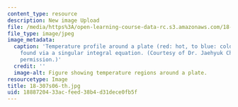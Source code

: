 ```yaml
---
content_type: resource
description: New image Upload
file: /media/https%3A/open-learning-course-data-rc.s3.amazonaws.com/18-307-integral-equations-spring-2006/1888720433acfeed38b4d31dece0fb5f_18-307s06-th.jpg
file_type: image/jpeg
image_metadata:
  caption: 'Temperature profile around a plate (red: hot, to blue: cold), which is
    found via a singular integral equation. (Courtesy of Dr. Jaehyuk Choi. Used with
    permission.)'
  credit: ''
  image-alt: Figure showing temperature regions around a plate.
resourcetype: Image
title: 18-307s06-th.jpg
uid: 18887204-33ac-feed-38b4-d31dece0fb5f
---
```

